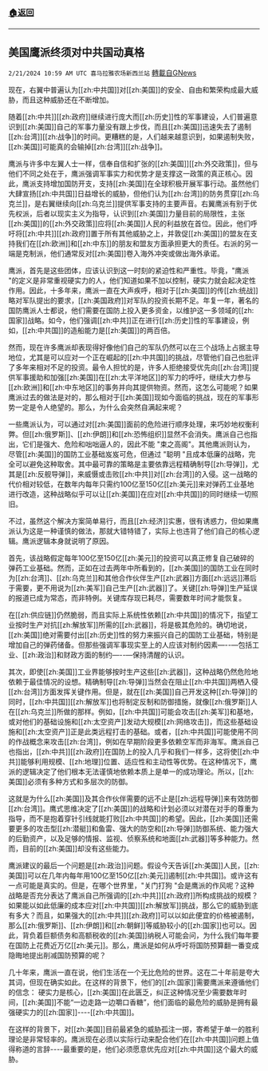 ###  [:house:返回](README.md)
---


## 美国鹰派终须对中共国动真格
`2/21/2024 10:59 AM UTC 喜马拉雅农场新西兰站` [轉載自GNews](https://gnews.org/articles/2328697)

现在，右翼中普遍认为[[zh:中共国]]对[[zh:美国]]的安全、自由和繁荣构成最大威胁，而且这种威胁还在不断增加。

随着[[zh:中共]][[zh:政府]]继续进行庞大而[[zh:历史]]性的军事建设，人们普遍意识到[[zh:美国]]自己的军事力量没有跟上步伐，而且[[zh:美国]]迅速失去了遏制[[zh:台湾]][[zh:战争]]的时间。更糟糕的是，人们越来越意识到，如果遏制失败，[[zh:美国]]可能真的会输掉[[zh:台湾]][[zh:战争]]。

鹰派与许多中左翼人士一样，信奉自信和扩张的[[zh:美国]][[zh:外交政策]]，但与他们不同之处在于，鹰派强调军事实力和优势才是支撑这一政策的真正核心。因此，鹰派支持增加国防开支，支持[[zh:美国]]在全球积极开展军事行动。虽然他们大肆宣扬[[zh:中共国]]日益增长的威胁，但他们认为[[zh:台湾]]的防务贯穿[[zh:乌克兰]]，是右翼继续向[[zh:乌克兰]]提供军事支持的主要声音。右翼鹰派有别于优先权派，后者以现实主义为指导，认识到[[zh:美国]]力量目前的局限性，主张[[zh:美国]]的[[zh:外交政策]]应将[[zh:美国]]人民的利益放在首位。因此，他们呼吁将[[zh:中共]][[zh:政府]]置于所有其他威胁之上，并敦促[[zh:美国]]的盟友在支持我们在[[zh:欧洲]]和[[zh:中东]]的朋友和盟友方面承担更大的责任。右派的另一端是克制派，他们通常反对[[zh:美国]]卷入海外冲突或做出海外承诺。

鹰派，首先是这些团体，应该认识到这一时刻的紧迫性和严重性。毕竟，"鹰派 "的定义是非常重视硬实力的人，他们知道如果不加以控制，硬实力就会起决定性作用。因此，十多年来，鹰派一直在大声疾呼，相对于[[zh:美国]]的传[[zh:统战]]略对军队提出的要求，[[zh:美国政府]]对军队的投资长期不足。年复一年，著名的国防鹰派人士都说，他们需要在国防上投入更多资金，以维护这一多领域的[[zh:国家]]战略。如今，他们强调[[zh:中共]]正在进行[[zh:历史]]性的军事建设，例如，[[zh:中共国]]的造船能力是[[zh:美国]]的两百倍。

然而，现在许多鹰派却表现得好像他们自己的军队仍然可以在三个战场上占据主导地位，尤其是可以应对一个正在崛起的[[zh:中共国]]的挑战，尽管他们自己也批评了多年来相对不足的投资。最令人担忧的是，许多人拒绝接受优先向[[zh:台湾]]提供军事援助和加强[[zh:美国]]在[[zh:太平洋地区]]的军力的呼吁，继续大力参与[[zh:欧洲]]和[[zh:中东地区]]的事务并向其提供物资。然而，这怎么可能呢？如果鹰派过去的做法是对的，那么相对于[[zh:美国]]现如今面临的挑战，现在的军事形势一定是令人绝望的。那么，为什么会突然自满起来呢？

一些鹰派认为，可以通过对[[zh:美国]]面前的危险进行顺序处理，来巧妙地权衡利弊。但[[zh:俄罗斯]]、[[zh:伊朗]]和[[zh:恐怖组织]]显然不会消失。鹰派自己也指出，它们是强大、危险和咄咄逼人的，因此不能 "束之高阁"。其他鹰派则认为，尽管[[zh:美国]]的国防工业基础岌岌可危，但通过 "聪明 "且成本低廉的战略，完全可以避免这种取舍。其中最可靠的策略是主要依靠远程精确制导[[zh:导弹]]，尤其是[[zh:反舰导弹]]，来威慑或击败[[zh:中共]]对[[zh:台湾]]的入侵。这一战略的代价相对较低，在数年内每年只需约100亿至150亿[[zh:美元]]来对弹药工业基地进行改造，这种战略似乎可以让[[zh:美国]]在应对[[zh:中共国]]的同时继续一切照旧。

不过，虽然这个解决方案简单易行，而且[[zh:经济]]实惠，很有诱惑力，但如果鹰派认为这是一种谨慎的做法，那就大错特错了，实际上也违背了他们自己的核心逻辑。鹰派逻辑本身就说明了原因。

首先，该战略假定每年100亿至150亿[[zh:美元]]的投资可以真正修复自己破碎的弹药工业基础。然而，正如在过去两年中所看到的，[[zh:美国]]的国防工业在同时为[[zh:台湾]]、[[zh:乌克兰]]和其他合作伙伴生产[[zh:武器]]方面[[zh:远远]]滞后于需要，更不用说为[[zh:美军]]自己生产[[zh:武器]]了。关键[[zh:导弹]]生产延误的报道已成为常态，而非特例。关键库存现已耗尽，需要数年时间才能恢复。

在[[zh:供应链]]仍然脆弱，而且实际上系统性依赖[[zh:中共国]]的情况下，指望工业按时生产对抗[[zh:解放军]]所需的[[zh:武器]]，将是极其危险的。确切地说，[[zh:美国]]绝对需要付出[[zh:历史]]性的努力来振兴自己的国防工业基础，特别是增加自己的弹药储备。但那些强调军事现实至上的人应该对制约因素—--—包括工业、[[zh:政治]]和财政方面的制约—--—保持清醒的认识。

其次，即使[[zh:美国]]工业界能够按时生产这些[[zh:武器]]，这种战略仍然危险地依赖于最佳情况的设想。精确制导[[zh:导弹]]当然会在阻止[[zh:中共国]]两栖入侵[[zh:台湾]]方面发挥关键作用。但是，就在[[zh:美国]]自己开发这种[[zh:导弹]]的同时，[[zh:中共国]][[zh:解放军]]也将制定反制和防御措施，就像[[zh:俄罗斯]]人在[[zh:乌克兰]]所做的那样。例如，[[zh:中共国]]可能会攻击[[zh:美军]]和基地，或对他们的基础设施和[[zh:太空资产]]发动大规模[[zh:网络攻击]]，而这些基础设施和[[zh:太空资产]]正是此类远程打击的基础。或者，[[zh:中共国]]可能使用不同的作战概念来攻击[[zh:台湾]]，例如在早期阶段更多依赖空军而非海军。鹰派自己也指出，[[zh:中共]][[zh:政府]]在国防上的投入几乎和我们一样多，这将使[[zh:中共]]能够利用规模、[[zh:地理]]位置、适应性和主动性等优势。在这种情况下，鹰派的逻辑决定了他们根本无法谨慎地依赖本质上是单一的成功理论。所以，[[zh:美国]]必须有多种方式和多层次的防御。

这就是为什么[[zh:美国]]及其合作伙伴需要的远不止是[[zh:远程导弹]]来有效防御[[zh:台湾]]。鹰式思维决定了[[zh:美国]]的战略和计划必须以对潜在对手的尊重为指导，而不是抱着穿针引线就能打败[[zh:中共国]]的希望。因此，[[zh:美国]]还需要更多的攻击型[[zh:潜艇]]和鱼雷、强大的防空和[[zh:导弹]]防御系统、能力强大的后勤资产，以及足够的情报、监视、侦察系统和地面[[zh:武器]]等多种能力。然而，目前的[[zh:美国]]却没有这些能力。

鹰派建议的最后一个问题是[[zh:政治]]问题。假设今天告诉[[zh:美国]]人民，[[zh:美国]]可以在几年内每年用100亿至150亿[[zh:美元]]遏制[[zh:中共国]]。或许这有一点可能是真实的。但是，在哪个世界里，"关门打狗 "会是鹰派的作风呢？这种战略是否充分表达了鹰派自己所强调的[[zh:中共]][[zh:政府]]所构成挑战的规模？如果能以如此低廉的成本应对[[zh:中共国]][[zh:解放军]]挑战，那么它的威胁到底有多大？而且，如果强大的[[zh:中共]][[zh:政府]]可以以如此便宜的价格被遏制，那么[[zh:俄罗斯]]、[[zh:伊朗]]和[[zh:朝鲜]]等威胁较小的[[zh:国家]]也可以。因此，背负着巨额债务和高额税收的[[zh:美国]]纳税人可能会问，为什么我们每年要在国防上花费近万亿[[zh:美元]]。那么，鹰派是如何从呼吁将国防预算翻一番变成隐晦地提出削减国防预算的呢？

几十年来，鹰派一直在说，他们生活在一个无比危险的世界。这在二十年前是夸大其词，但现在确实如此。在这样的背景下，他们的[[zh:国家]]需要鹰派来遵循他们的信念： 硬实力是核心，[[zh:美国]]在此匮乏，纠正这种情况至少需要数年时间，[[zh:美国]]不能“一边走路一边嚼口香糖”，他们面临的最危险的威胁是拥有最强硬实力的[[zh:国家]]----[[zh:中共国]]。

在这样的背景下，对[[zh:美国]]目前最紧急的威胁孤注一掷，寄希望于单一的胜利理论是非常轻率的。鹰派现在必须以实际行动来配合他们在[[zh:中共国]]问题上值得称道的言辞----最重要的是，他们必须愿意优先应对[[zh:中共国]]这个最大的威胁。


